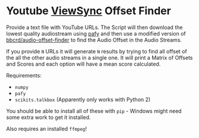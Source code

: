 Youtube [ViewSync](http://viewsync.net) Offset Finder
=====================================================

Provide a text file with YouTube URLs. The Script will then download the lowest quality audiostream using [pafy](https://github.com/mps-youtube/pafy) and then use a modified version of [bbcrd/audio-offset-finder](https://github.com/bbcrd/audio-offset-finder) to find the Audio Offset in the Audio Streams. 

If you provide `N` URLs it will generate `N` results by trying to find all offset of the all the other audio streams in a single one. It will print a Matrix of Offsets and Scores and each option will have a mean score calculated.

Requirements:

* `numpy`
* `pafy`
* `scikits.talkbox` (Apparently only works with Python 2)

You should be able to install all of these with `pip` - Windows might need some extra work to get it installed.

Also requires an installed `ffmpeg`!